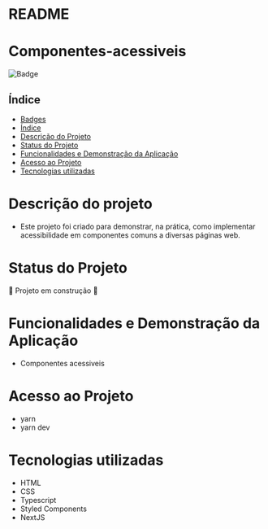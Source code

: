 
# README #

# Componentes-acessiveis

![Badge](https://img.shields.io/static/v1?label=Hello&message=WORLD&color=<COLOR>&style=<STYLE>&logo=<LOGO>)

## Índice

* [Badges](#badges)
* [Índice](#índice)
* [Descrição do Projeto](#descrição-do-projeto)
* [Status do Projeto](#status-do-Projeto)
* [Funcionalidades e Demonstração da Aplicação](#funcionalidades-e-demonstração-da-aplicação)
* [Acesso ao Projeto](#acesso-ao-projeto)
* [Tecnologias utilizadas](#tecnologias-utilizadas)

Descrição do projeto
====================
* Este projeto foi criado para demonstrar, na prática, como implementar acessibilidade em componentes comuns a diversas páginas web. 


Status do Projeto
=================

:construction: Projeto em construção :construction:


Funcionalidades e Demonstração da Aplicação
===========================================

* Componentes acessiveis

Acesso ao Projeto
=================

* yarn
* yarn dev

Tecnologias utilizadas
======================
* HTML
* CSS
* Typescript
* Styled Components
* NextJS




